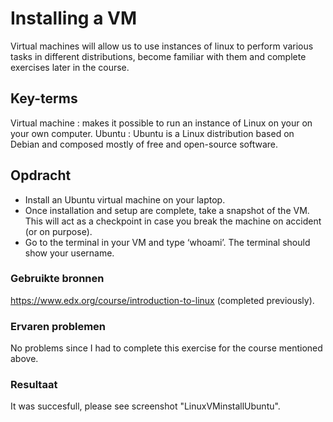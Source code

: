 # Installing a VM
Virtual machines will allow us to use instances of linux to perform various tasks in different distributions, become familiar with them and complete exercises later in the course.

## Key-terms
Virtual machine : makes it possible to run an instance of Linux on your on your own computer. 
Ubuntu : Ubuntu is a Linux distribution based on Debian and composed mostly of free and open-source software. 

## Opdracht

- Install an Ubuntu virtual machine on your laptop.
- Once installation and setup are complete, take a snapshot of the VM. This will act as a checkpoint in case you break the machine on accident (or on       purpose).
- Go to the terminal in your VM and type ‘whoami’. The terminal should show your username.

### Gebruikte bronnen
https://www.edx.org/course/introduction-to-linux (completed previously).

### Ervaren problemen
No problems since I had to complete this exercise for the course mentioned above.

### Resultaat
It was succesfull, please see screenshot "LinuxVMinstallUbuntu".
